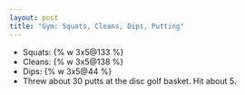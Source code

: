 ```yaml
---
layout: post
title: "Gym: Squats, Cleans, Dips, Putting"
---
```


- Squats: {% w 3x5@133 %}
- Cleans: {% w 3x5@138 %}
- Dips: {% w 3x5@44 %}
- Threw about 30 putts at the disc golf basket. Hit about 5.

